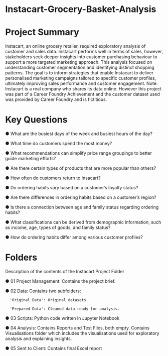 # Instacart-Grocery-Basket-Analysis
# Project Summary

Instacart, an online grocery retailer, required exploratory analysis of customer and sales data. Instacart performs well in terms of sales, however, stakeholders seek deeper insights into customer purchasing behaviour to support a more targeted marketing approach. This analysis focused on understanding customer segmentation and identifying distinct shopping patterns. The goal is to inform strategies that enable Instacart to deliver personalised marketing campaigns tailored to specific customer profiles, ultimately improving sales performance and customer engagement. Note: Instacart is a real company who shares its data online. However this project was part of a Career Foundry Achievement and the customer dataset used was provided by Career Foundry and is fictitious. 

# Key Questions

● What are the busiest days of the week and busiest hours of the day?

● What time do customers spend the most money?

● What recommendations can simplify price range groupings to better guide marketing efforts?

● Are there certain types of products that are more popular than others?

● How often do customers return to Insacart?

● Do ordering habits vary based on a customer’s loyalty status?

● Are there differences in ordering habits based on a customer’s region?

● Is there a connection between age and family status regarding ordering habits?

● What classifications can be derived from demographic information, such as income, age,  types of goods, and family status?

● How do ordering habits differ among various customer profiles?

# Folders

Description of the contents of the Instacart Project Folder

● 01 Project Management: Contains the project brief.

● 02 Data: Contains two subfolders: 

      'Original Data': Original datasets.

      'Prepared Data': Cleaned data ready for analysis.

● 03 Scripts: Python code written in Jupyter Notebook

● 04 Analysis: Contains Reports and Test Files, both empty. Contains Visualisations folder which includes the visualisations used for exploratory analysis and explaining insights.

● 05 Sent to Client: Contains final Excel report
